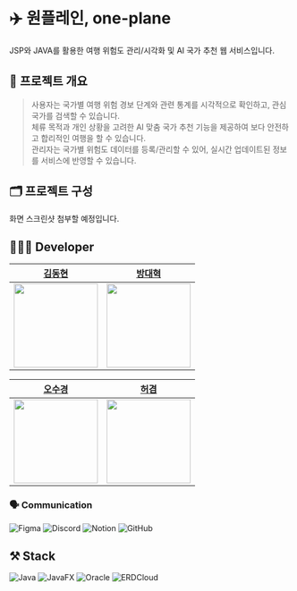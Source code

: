# ✈️ 원플레인, one-plane
JSP와 JAVA를 활용한 여행 위험도 관리/시각화 및 AI 국가 추천 웹 서비스입니다.

## 📌 프로젝트 개요
> 사용자는 국가별 여행 위험 경보 단계와 관련 통계를 시각적으로 확인하고, 관심 국가를 검색할 수 있습니다.<br />
체류 목적과 개인 상황을 고려한 AI 맞춤 국가 추천 기능을 제공하여 보다 안전하고 합리적인 여행을 할 수 있습니다.<br />
관리자는 국가별 위험도 데이터를 등록/관리할 수 있어, 실시간 업데이트된 정보를 서비스에 반영할 수 있습니다.<br />

## 🗂️ 프로젝트 구성
화면 스크린샷 첨부할 예정입니다.
<br />


## 👩🏻‍💻 Developer
| [김동현](https://github.com/dongcarry96) |[방대혁](https://github.com/daehyuk1231) | 
|:---:|:---:|
| <img src="https://github.com/dongcarry96.png" width="150"> | <img src="https://github.com/daehyuk1231.png" width="150"> |

| [오수경](https://github.com/SuKyeong2002) | [허겸](https://github.com/orgs/one-mix/people/Heo-Gyeom)
|:---:|:---:|
|<img src="https://github.com/SuKyeong2002.png" width="150"> | <img src="https://github.com/Heo-Gyeom.png" width="150"> |

### 🗣️ Communication
![Figma](https://img.shields.io/badge/figma-%23F24E1E.svg?style=for-the-badge&logo=figma&logoColor=white)
![Discord](https://img.shields.io/badge/Discord-%235865F2.svg?style=for-the-badge&logo=discord&logoColor=white)
![Notion](https://img.shields.io/badge/Notion-%23000000.svg?style=for-the-badge&logo=notion&logoColor=white)
![GitHub](https://img.shields.io/badge/github-%23121011.svg?style=for-the-badge&logo=github&logoColor=white)

## ⚒️ Stack
![Java](https://img.shields.io/badge/Java-ED8B00?style=for-the-badge&logo=openjdk&logoColor=white)
![JavaFX](https://img.shields.io/badge/-000000?style=for-the-badge&logo=java&logoColor=white)
![Oracle](https://img.shields.io/badge/Oracle-F80000?style=for-the-badge&logo=oracle&logoColor=white)
![ERDCloud](https://img.shields.io/badge/ERDCloud-0066CC?style=for-the-badge&logo=data&logoColor=white)

